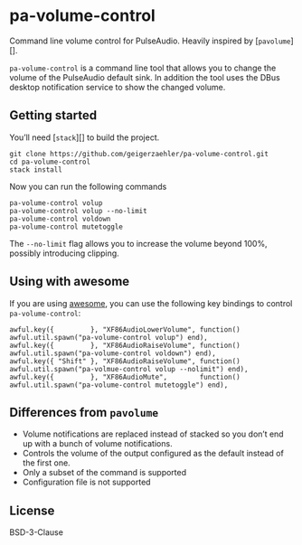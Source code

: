 # pa-volume-control

Command line volume control for PulseAudio. Heavily inspired by [`pavolume`][].

`pa-volume-control` is a command line tool that allows you to change the volume
of the PulseAudio default sink. In addition the tool uses the DBus desktop
notification service to show the changed volume.

## Getting started

You’ll need [`stack`][] to build the project.

    git clone https://github.com/geigerzaehler/pa-volume-control.git
    cd pa-volume-control
    stack install

Now you can run the following commands

    pa-volume-control volup
    pa-volume-control volup --no-limit
    pa-volume-control voldown
    pa-volume-control mutetoggle

The `--no-limit` flag allows you to increase the volume beyond 100%, possibly
introducing clipping.

## Using with awesome

If you are using [awesome](http://awesome.naquadah.org/), you can use the
following key bindings to control `pa-volume-control`:

    awful.key({         }, "XF86AudioLowerVolume", function() awful.util.spawn("pa-volume-control volup") end),
    awful.key({         }, "XF86AudioRaiseVolume", function() awful.util.spawn("pa-volume-control voldown") end),
    awful.key({ "Shift" }, "XF86AudioRaiseVolume", function() awful.util.spawn("pa-volmue-control volup --nolimit") end),
    awful.key({         }, "XF86AudioMute",        function() awful.util.spawn("pa-volume-control mutetoggle") end),

## Differences from `pavolume`

- Volume notifications are replaced instead of stacked so you don’t end up with
  a bunch of volume notifications.
- Controls the volume of the output configured as the default instead of the
  first one.
- Only a subset of the command is supported
- Configuration file is not supported


## License

BSD-3-Clause

[pavolume]: https://github.com/sseemayer/pavolume
[stack]: https://docs.haskellstack.org/en/stable/README/#how-to-install
